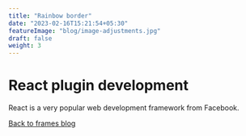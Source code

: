 ```yaml
---
title: "Rainbow border"
date: "2023-02-16T15:21:54+05:30"
featureImage: "blog/image-adjustments.jpg"
draft: false
weight: 3
---
```


# React plugin development

React is a very popular web development framework from Facebook.

[Back to frames blog](/blog/frames-borders)

